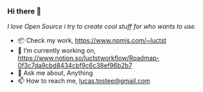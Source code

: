 ### Hi there 👋

*I love Open Source i try to create cool stuff for who wants to use.*

- 📦 Check my work, https://www.npmjs.com/~luctst
- 🔭 I’m currently working on, https://www.notion.so/luctstworkflow/Roadmap-0f3c7da9cbd8434cbf9c6c38ef96b2b7
- 💬 Ask me about, Anything
- 📫 How to reach me, lucas.tostee@gmail.com
